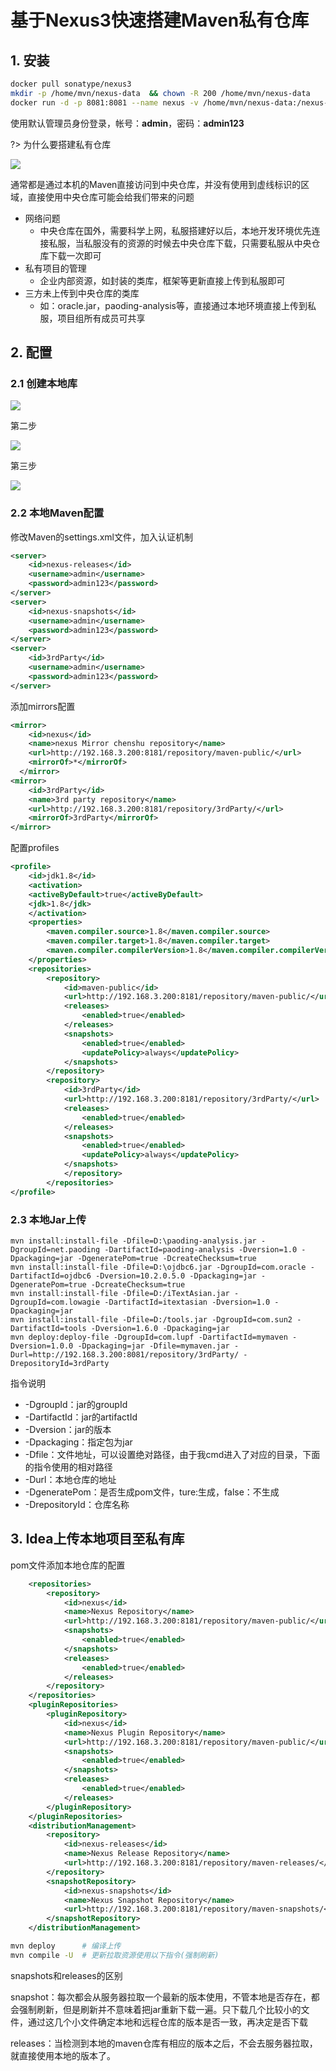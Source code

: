 
# 基于Nexus3快速搭建Maven私有仓库

## 1. 安装

```bash
docker pull sonatype/nexus3
mkdir -p /home/mvn/nexus-data  && chown -R 200 /home/mvn/nexus-data
docker run -d -p 8081:8081 --name nexus -v /home/mvn/nexus-data:/nexus-data sonatype/nexus3
```

使用默认管理员身份登录，帐号：**admin**，密码：**admin123**


?> 为什么要搭建私有仓库

![](../../_images/devops/deploy/nexus3/maven1.png)

通常都是通过本机的Maven直接访问到中央仓库，并没有使用到虚线标识的区域，直接使用中央仓库可能会给我们带来的问题
- 网络问题
    - 中央仓库在国外，需要科学上网，私服搭建好以后，本地开发环境优先连接私服，当私服没有的资源的时候去中央仓库下载，只需要私服从中央仓库下载一次即可
- 私有项目的管理
    - 企业内部资源，如封装的类库，框架等更新直接上传到私服即可
- 三方未上传到中央仓库的类库
    - 如：oracle.jar，paoding-analysis等，直接通过本地环境直接上传到私服，项目组所有成员可共享

## 2. 配置

### 2.1 创建本地库

![](../../_images/devops/deploy/nexus3/createRepository1.png)

第二步

![](../../_images/devops/deploy/nexus3/createRepository2.png)

第三步

![](../../_images/devops/deploy/nexus3/createRepository3.png)


### 2.2 本地Maven配置

修改Maven的settings.xml文件，加入认证机制

```xml
<server>
	<id>nexus-releases</id>
	<username>admin</username>
	<password>admin123</password>
</server>
<server>
	<id>nexus-snapshots</id>
	<username>admin</username>
	<password>admin123</password>
</server>
<server>
	<id>3rdParty</id>
	<username>admin</username>
	<password>admin123</password>
</server>

```

添加mirrors配置

```xml
<mirror>
    <id>nexus</id>
    <name>nexus Mirror chenshu repository</name>
    <url>http://192.168.3.200:8181/repository/maven-public/</url>
    <mirrorOf>*</mirrorOf>
  </mirror>
<mirror>
    <id>3rdParty</id>
    <name>3rd party repository</name>
    <url>http://192.168.3.200:8181/repository/3rdParty/</url>
    <mirrorOf>3rdParty</mirrorOf>
</mirror>

```

配置profiles

```xml
<profile>
	<id>jdk1.8</id>
	<activation>
	<activeByDefault>true</activeByDefault>
	<jdk>1.8</jdk>
	</activation>
	<properties>
		<maven.compiler.source>1.8</maven.compiler.source>
		<maven.compiler.target>1.8</maven.compiler.target>
		<maven.compiler.compilerVersion>1.8</maven.compiler.compilerVersion>
	</properties>
	<repositories>
		<repository>
			<id>maven-public</id>
			<url>http://192.168.3.200:8181/repository/maven-public/</url>
			<releases>
				<enabled>true</enabled>
			</releases>
			<snapshots>
				<enabled>true</enabled>
				<updatePolicy>always</updatePolicy>
			</snapshots>
		</repository>
		<repository>
			<id>3rdParty</id>
			<url>http://192.168.3.200:8181/repository/3rdParty/</url>
			<releases>
				<enabled>true</enabled>
			</releases>
			<snapshots>
				<enabled>true</enabled>
				<updatePolicy>always</updatePolicy>
			</snapshots>
			</repository>
		</repositories>
</profile>
```

### 2.3 本地Jar上传

```
mvn install:install-file -Dfile=D:\paoding-analysis.jar -DgroupId=net.paoding -DartifactId=paoding-analysis -Dversion=1.0 -Dpackaging=jar -DgeneratePom=true -DcreateChecksum=true 
mvn install:install-file -Dfile=D:\ojdbc6.jar -DgroupId=com.oracle -DartifactId=ojdbc6 -Dversion=10.2.0.5.0 -Dpackaging=jar -DgeneratePom=true -DcreateChecksum=true  
mvn install:install-file -Dfile=D:/iTextAsian.jar -DgroupId=com.lowagie -DartifactId=itextasian -Dversion=1.0 -Dpackaging=jar 
mvn install:install-file -Dfile=D:/tools.jar -DgroupId=com.sun2 -DartifactId=tools -Dversion=1.6.0 -Dpackaging=jar
mvn deploy:deploy-file -DgroupId=com.lupf -DartifactId=mymaven -Dversion=1.0.0 -Dpackaging=jar -Dfile=mymaven.jar -Durl=http://192.168.3.200:8081/repository/3rdParty/ -DrepositoryId=3rdParty
```

指令说明
- -DgroupId：jar的groupId
- -DartifactId：jar的artifactId
- -Dversion：jar的版本
- -Dpackaging：指定包为jar
- -Dfile：文件地址，可以设置绝对路径，由于我cmd进入了对应的目录，下面的指令使用的相对路径
- -Durl：本地仓库的地址
- -DgeneratePom：是否生成pom文件，ture:生成，false：不生成
- -DrepositoryId：仓库名称


## 3. Idea上传本地项目至私有库

pom文件添加本地仓库的配置

```xml
    <repositories>
        <repository>
            <id>nexus</id>
            <name>Nexus Repository</name>
            <url>http://192.168.3.200:8181/repository/maven-public/</url>
            <snapshots>
                <enabled>true</enabled>
            </snapshots>
            <releases>
                <enabled>true</enabled>
            </releases>
        </repository>
    </repositories>
    <pluginRepositories>
        <pluginRepository>
            <id>nexus</id>
            <name>Nexus Plugin Repository</name>
            <url>http://192.168.3.200:8181/repository/maven-public/</url>
            <snapshots>
                <enabled>true</enabled>
            </snapshots>
            <releases>
                <enabled>true</enabled>
            </releases>
        </pluginRepository>
    </pluginRepositories>
    <distributionManagement>
        <repository>
            <id>nexus-releases</id>
            <name>Nexus Release Repository</name>
            <url>http://192.168.3.200:8181/repository/maven-releases/</url>
        </repository>
        <snapshotRepository>
            <id>nexus-snapshots</id>
            <name>Nexus Snapshot Repository</name>
            <url>http://192.168.3.200:8181/repository/maven-snapshots/</url>
        </snapshotRepository>
    </distributionManagement>
```



```bash
mvn deploy      # 编译上传
mvn compile -U  # 更新拉取资源使用以下指令(强制刷新)
```

snapshots和releases的区别

snapshot：每次都会从服务器拉取一个最新的版本使用，不管本地是否存在，都会强制刷新，但是刷新并不意味着把jar重新下载一遍。只下载几个比较小的文件，通过这几个小文件确定本地和远程仓库的版本是否一致，再决定是否下载

releases：当检测到本地的maven仓库有相应的版本之后，不会去服务器拉取，就直接使用本地的版本了。